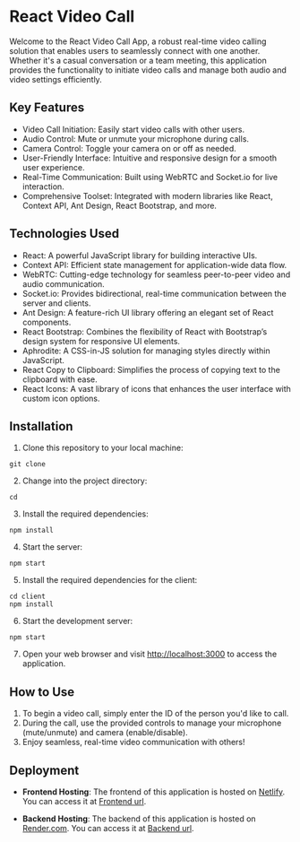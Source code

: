 # React Video Call

Welcome to the React Video Call App, a robust real-time video calling solution that enables users to seamlessly connect with one another. Whether it's a casual conversation or a team meeting, this application provides the functionality to initiate video calls and manage both audio and video settings efficiently.

## Key Features

- Video Call Initiation: Easily start video calls with other users.
- Audio Control: Mute or unmute your microphone during calls.
- Camera Control: Toggle your camera on or off as needed.
- User-Friendly Interface: Intuitive and responsive design for a smooth user experience.
- Real-Time Communication: Built using WebRTC and Socket.io for live interaction.
- Comprehensive Toolset: Integrated with modern libraries like React, Context API, Ant Design, React Bootstrap, and more.


## Technologies Used

- React: A powerful JavaScript library for building interactive UIs.
- Context API: Efficient state management for application-wide data flow.
- WebRTC: Cutting-edge technology for seamless peer-to-peer video and audio communication.
- Socket.io: Provides bidirectional, real-time communication between the server and clients.
- Ant Design: A feature-rich UI library offering an elegant set of React components.
- React Bootstrap: Combines the flexibility of React with Bootstrap’s design system for responsive UI elements.
- Aphrodite: A CSS-in-JS solution for managing styles directly within JavaScript.
- React Copy to Clipboard: Simplifies the process of copying text to the clipboard with ease.
- React Icons: A vast library of icons that enhances the user interface with custom icon options.

## Installation

1. Clone this repository to your local machine:

```
git clone
```

2. Change into the project directory:

```
cd 
```

3. Install the required dependencies:

```
npm install
```

4. Start the server:

```
npm start
```

5. Install the required dependencies for the client:

```
cd client
npm install
```

6. Start the development server:

```
npm start
```

7. Open your web browser and visit [http://localhost:3000](http://localhost:3000) to access the application.

## How to Use

1. To begin a video call, simply enter the ID of the person you'd like to call.
2. During the call, use the provided controls to manage your microphone (mute/unmute) and camera (enable/disable).
3. Enjoy seamless, real-time video communication with others!


## Deployment

- **Frontend Hosting**: The frontend of this application is hosted on [Netlify](https://www.netlify.com/). You can access it at [Frontend url]().

- **Backend Hosting**: The backend of this application is hosted on [Render.com](https://render.com/). You can access it at [Backend url]().